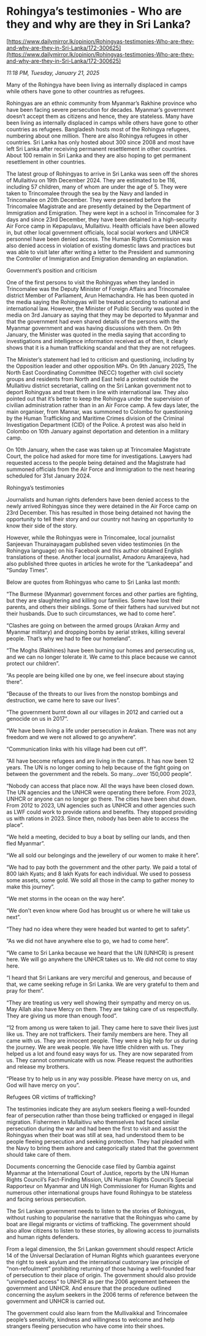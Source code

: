 # Rohingya’s testimonies - Who are they and why are they in Sri Lanka?

[https://www.dailymirror.lk/opinion/Rohingyas-testimonies-Who-are-they-and-why-are-they-in-Sri-Lanka/172-300625](https://www.dailymirror.lk/opinion/Rohingyas-testimonies-Who-are-they-and-why-are-they-in-Sri-Lanka/172-300625)

*11:18 PM, Tuesday, January 21, 2025*

Many of the Rohingya have been living as internally displaced in camps while others have gone to other countries as refugees.

Rohingyas are an ethnic community from Myanmar’s Rakhine province who have been facing severe persecution for decades. Myanmar’s government doesn’t accept them as citizens and hence, they are stateless. Many have been living as internally displaced in camps while others have gone to other countries as refugees. Bangladesh hosts most of the Rohingya refugees, numbering about one million. There are also Rohingya refugees in other countries. Sri Lanka has only hosted about 300 since 2008 and most have left Sri Lanka after receiving permanent resettlement in other countries. About 100 remain in Sri Lanka and they are also hoping to get permanent resettlement in other countries.

The latest group of Rohingyas to arrive in Sri Lanka was seen off the shores of Mullaitivu on 19th December 2024. They are estimated to be 116, including 57 children, many of whom are under the age of 5. They were taken to Trincomalee through the sea by the Navy and landed in Trincomalee on 20th December. They were presented before the Trincomalee Magistrate and are presently detained by the Department of Immigration and Emigration. They were kept in a school in Trincomalee for 3 days and since 23rd December, they have been detained in a high-security Air Force camp in Kepapulavu, Mullaitivu. Health officials have been allowed in, but other local government officials, local social workers and UNHCR personnel have been denied access. The Human Rights Commission was also denied access in violation of existing domestic laws and practices but was able to visit later after writing a letter to the President and summoning the Controller of Immigration and Emigration demanding an explanation.

Government’s position and criticism

One of the first persons to visit the Rohingyas when they landed in Trincomalee was the Deputy Minister of Foreign Affairs and Trincomalee district Member of Parliament, Arun Hemachandra. He has been quoted in the media saying the Rohingyas will be treated according to national and international law. However, the Minister of Public Security was quoted in the media on 3rd January as saying that they may be deported to Myanmar and that the government had even shared details of the persons with the Myanmar government and was having discussions with them. On 9th January, the Minister was quoted in the media saying that according to investigations and intelligence information received as of then, it clearly shows that it is a human trafficking scandal and that they are not refugees.

The Minister’s statement had led to criticism and questioning, including by the Opposition leader and other opposition MPs. On 9th January 2025, The North East Coordinating Committee (NECC) together with civil society groups and residents from North and East held a protest outside the Mullaitivu district secretariat, calling on the Sri Lankan government not to deport Rohingyas and treat them in line with international law. They also pointed out that it’s better to keep the Rohingya under the supervision of civilian administration rather than in an Air Force camp. A few days later, the main organiser, from Mannar, was summoned to Colombo for questioning by the Human Trafficking and Maritime Crimes division of the Criminal Investigation Department (CID) of the Police. A protest was also held in Colombo on 10th January against deportation and detention in a military camp.

On 10th January, when the case was taken up at Trincomalee Magistrate Court, the police had asked for more time for investigations. Lawyers had requested access to the people being detained and the Magistrate had summoned officials from the Air Force and Immigration to the next hearing scheduled for 31st January 2024.

Rohingya’s testimonies

Journalists and human rights defenders have been denied access to the newly arrived Rohingyas since they were detained in the Air Force camp on 23rd December. This has resulted in those being detained not having the opportunity to tell their story and our country not having an opportunity to know their side of the story.

However, while the Rohingyas were in Trincomalee, local journalist Sanjeevan Thurainayagam published seven video testimonies (in the Rohingya language) on his Facebook and this author obtained English translations of these. Another local journalist, Amadoru Amarajeeva, had also published three quotes in articles he wrote for the “Lankadeepa” and “Sunday Times”.

Below are quotes from Rohingyas who came to Sri Lanka last month:

“The Burmese (Myanmar) government forces and other parties are fighting, but they are slaughtering and killing our families. Some have lost their parents, and others their siblings. Some of their fathers had survived but not their husbands. Due to such circumstances, we had to come here”.

“Clashes are going on between the armed groups (Arakan Army and Myanmar military) and dropping bombs by aerial strikes, killing several people. That’s why we had to flee our homeland”.

“The Moghs (Rakhines) have been burning our homes and persecuting us, and we can no longer tolerate it. We came to this place because we cannot protect our children”.

“As people are being killed one by one, we feel insecure about staying there”.

“Because of the threats to our lives from the nonstop bombings and destruction, we came here to save our lives”.

“The government burnt down all our villages in 2012 and carried out a genocide on us in 2017”.

“We have been living a life under persecution in Arakan. There was not any freedom and we were not allowed to go anywhere”.

“Communication links with his village had been cut off”.

“All have become refugees and are living in the camps. It has now been 12 years. The UN is no longer coming to help because of the fight going on between the government and the rebels. So many...over 150,000 people”.

“Nobody can access that place now. All the ways have been closed down. The UN agencies and the UNHCR were operating there before. From 2023, UNHCR or anyone can no longer go there. The cities have been shut down. From 2012 to 2023, UN agencies such as UNHCR and other agencies such as LWF could work to provide rations and benefits. They stopped providing us with rations in 2023. Since then, nobody has been able to access the place”.

“We held a meeting, decided to buy a boat by selling our lands, and then fled Myanmar”.

“We all sold our belongings and the jewellery of our women to make it here”.

“We had to pay both the government and the other party. We paid a total of 800 lakh Kyats; and 8 lakh Kyats for each individual. We used to possess some assets, some gold. We sold all those in the camp to gather money to make this journey”.

“We met storms in the ocean on the way here”.

“We don’t even know where God has brought us or where he will take us next”.

“They had no idea where they were headed but wanted to get to safety”.

“As we did not have anywhere else to go, we had to come here”.

“We came to Sri Lanka because we heard that the UN (UNHCR) is present here. We will go anywhere the UNHCR takes us to. We did not come to stay here.

“I heard that Sri Lankans are very merciful and generous, and because of that, we came seeking refuge in Sri Lanka. We are very grateful to them and pray for them”.

“They are treating us very well showing their sympathy and mercy on us. May Allah also have Mercy on them. They are taking care of us respectfully. They are giving us more than enough food”.

“12 from among us were taken to jail. They came here to save their lives just like us. They are not traffickers. Their family members are here. They all came with us. They are innocent people. They were a big help for us during the journey. We are weak people. We have little children with us. They helped us a lot and found easy ways for us. They are now separated from us. They cannot communicate with us now. Please request the authorities and release my brothers.

“Please try to help us in any way possible. Please have mercy on us, and God will have mercy on you”.

Refugees OR victims of trafficking?

The testimonies indicate they are asylum seekers fleeing a well-founded fear of persecution rather than those being trafficked or engaged in illegal migration. Fishermen in Mullaitivu who themselves had faced similar persecution during the war and had been the first to visit and assist the Rohingyas when their boat was still at sea, had understood them to be people fleeing persecution and seeking protection. They had pleaded with the Navy to bring them ashore and categorically stated that the government should take care of them.

Documents concerning the Genocide case filed by Gambia against Myanmar at the International Court of Justice, reports by the UN Human Rights Council’s Fact-Finding Mission, UN Human Rights Council’s Special Rapporteur on Myanmar and UN High Commissioner for Human Rights and numerous other international groups have found Rohingya to be stateless and facing serious persecution.

The Sri Lankan government needs to listen to the stories of Rohingyas, without rushing to popularise the narrative that the Rohingyas who came by boat are illegal migrants or victims of trafficking. The government should also allow citizens to listen to these stories, by allowing access to journalists and human rights defenders.

From a legal dimension, the Sri Lankan government should respect Article 14 of the Universal Declaration of Human Rights which guarantees everyone the right to seek asylum and the international customary law principle of “non-refoulment” prohibiting returning of those having a well-founded fear of persecution to their place of origin. The government should also provide “unimpeded access” to UNHCR as per the 2006 agreement between the government and UNHCR. And ensure that the procedure outlined concerning the asylum seekers in the 2006 terms of reference between the government and UNHCR is carried out.

The government could also learn from the Mullivaikkal and Trincomalee people’s sensitivity, kindness and willingness to welcome and help strangers fleeing persecution who have come into their shoes.


